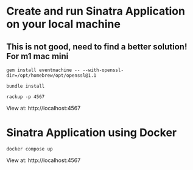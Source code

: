 # Create and run Sinatra Application on your local machine

## This is not good, need to find a better solution! For m1 mac mini

```
gem install eventmachine -- --with-openssl-dir=/opt/homebrew/opt/openssl@1.1
```

```
bundle install
```

```
rackup -p 4567
```

View at: http://localhost:4567

# Sinatra Application using Docker

```
docker compose up
```

View at: http://localhost:4567